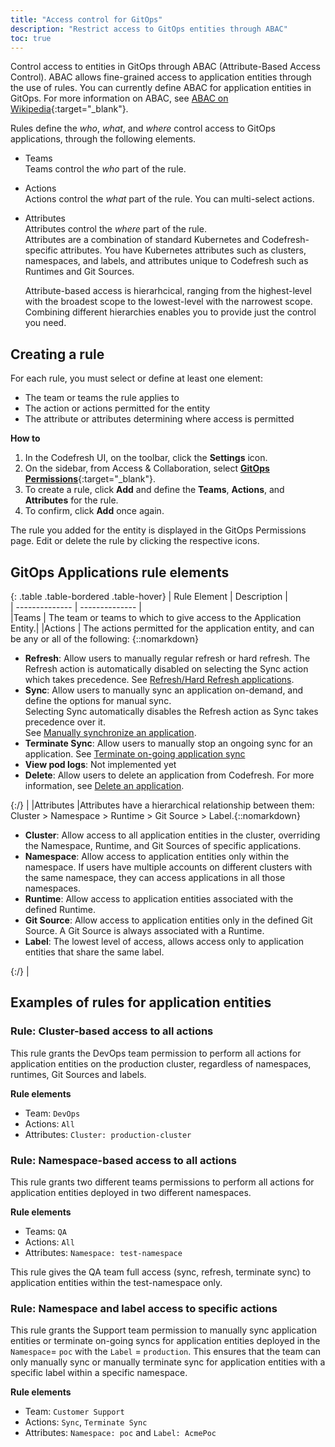 ```yaml
---
title: "Access control for GitOps"
description: "Restrict access to GitOps entities through ABAC"
toc: true
---
```


Control access to entities in GitOps through ABAC (Attribute-Based Access Control). ABAC allows fine-grained access to application entities through the use of rules. You can currently define ABAC for application entities in GitOps.
For more information on ABAC, see [ABAC on Wikipedia](https://en.wikipedia.org/wiki/Attribute-based_access_control){:target="\_blank"}. 


Rules define the *who*, *what*, and *where*  control access to GitOps applications, through the following elements. 
* Teams  
  Teams control the _who_ part of the rule. 

* Actions  
  Actions control the  _what_ part of the rule. You can multi-select actions. 

* Attributes  
  Attributes control the _where_ part of the rule.  
  Attributes are a combination of standard Kubernetes and Codefresh-specific attributes. You have Kubernetes attributes such as clusters, namespaces, and labels, and attributes unique to Codefresh such as Runtimes and Git Sources.
  
  Attribute-based access is hierarhcical, ranging from the highest-level with the broadest scope to the lowest-level with the narrowest scope. Combining different hierarchies enables you to provide just the control you need.



## Creating a rule
For each rule, you must select or define at least one element:
* The team or teams the rule applies to 
* The action or actions permitted for the entity
* The attribute or attributes determining where access is permitted

**How to**

1. In the Codefresh UI, on the toolbar, click the **Settings** icon.
1. On the sidebar, from Access & Collaboration, select [**GitOps Permissions**](https://g.codefresh.io/account-admin/permissions/teams){:target="\_blank"}.
1. To create a rule, click **Add** and define the **Teams**, **Actions**, and **Attributes** for the rule.
1. To confirm, click **Add** once again. 

The rule you added for the entity is displayed in the GitOps Permissions page. Edit or delete the rule by clicking the respective icons.

## GitOps Applications rule elements

{: .table .table-bordered .table-hover}
| Rule Element              | Description            |  
| --------------         | --------------           |  
|Teams                   | The team or teams to which to give access to the Application Entity.|
|Actions                 | The actions permitted for the application entity, and can be any or all of the following: {::nomarkdown} <ul><li><b>Refresh</b>: Allow users to manually regular refresh or hard refresh. The Refresh action is automatically disabled on selecting the Sync action which takes precedence. See [Refresh/Hard Refresh applications]({{site.baseurl}}/ddocs/deployments/gitops/manage-application/#refreshhard-refresh-applications).</li><li><b>Sync</b>: Allow users to manually sync an application on-demand, and define the options for manual sync.<br>Selecting Sync automatically disables the Refresh action as Sync takes precedence over it. <br> See [Manually synchronize an application]({{site.baseurl}}/docs/deployments/gitops/manage-application/#manually-synchronize-an-application).</li><li><b>Terminate Sync</b>: Allow users to manually stop an ongoing sync for an application. See [Terminate on-going application sync]({{site.baseurl}}/docs/deployments/gitops/manage-application/#terminate-on-going-application-sync)</li><li><b>View pod logs</b>: Not implemented yet</li><li><b>Delete</b>: Allow users to delete an application from Codefresh. For more information, see [Delete an application]({{site.baseurl}}/docs/deployments/gitops/manage-application/#delete-an-application).</li></ul>{:/} |
|Attributes |Attributes have a hierarchical relationship between them: Cluster > Namespace > Runtime > Git Source > Label.{::nomarkdown} <ul><li><b>Cluster</b>: Allow access to all application entities in the cluster, overriding the Namespace, Runtime, and Git Sources of specific applications.</li><li><b>Namespace</b>: Allow access to application entities only within the namespace. If users have multiple accounts on different clusters with the same namespace, they can access applications in all those namespaces.</li><li><b>Runtime</b>: Allow access to application entities associated with the defined Runtime.</li><li><b>Git Source</b>: Allow access to application entities only in the defined Git Source. A Git Source is always associated with a Runtime.</li><li><b>Label</b>: The lowest level of access, allows access only to application entities that share the same label.</li></ul>{:/} |





## Examples of rules for application entities

### Rule: Cluster-based access to all actions
This rule grants the DevOps team permission to perform all actions for application entities on the production cluster, regardless of namespaces, runtimes, Git Sources and labels.

**Rule elements**
* Team: `DevOps`
* Actions: `All`
* Attributes: `Cluster: production-cluster`



### Rule: Namespace-based access to all actions
This rule grants two different teams permissions to perform all actions for application entities deployed in two different namespaces.

**Rule elements**
* Teams: `QA`
* Actions: `All`
* Attributes: `Namespace: test-namespace`

This rule gives the QA team full access (sync, refresh, terminate sync) to application entities within the test-namespace only.

### Rule: Namespace and label access to specific actions 
This rule grants the Support team permission to manually sync application entities or terminate on-going syncs for application entities  deployed in the `Namespace`= `poc` with the `Label` = `production`. 
This ensures that the team can only manually sync or manually terminate sync for application entities with a specific label within a specific namespace. 


**Rule elements**
* Team: `Customer Support`
* Actions: `Sync`, `Terminate Sync`
* Attributes: `Namespace: poc` and `Label: AcmePoc`



